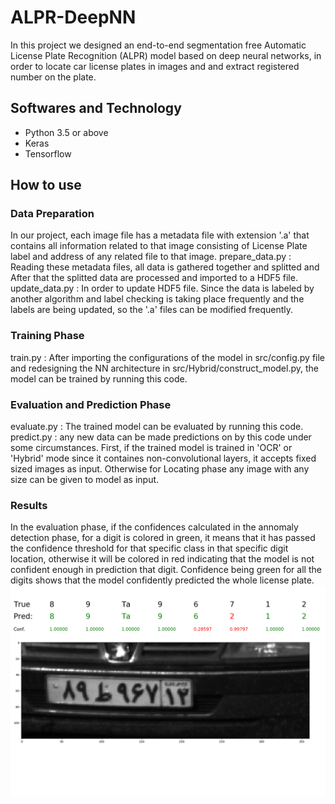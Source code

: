 # ALPR-DeepNN
In this project we designed an end-to-end segmentation free Automatic License Plate Recognition (ALPR) model based on deep neural networks, in order to locate  car license plates in images and and extract registered number on the plate. 
## Softwares and Technology
- Python 3.5 or above
- Keras 
- Tensorflow
## How to use
### Data Preparation
In our project, each image file has a metadata file with extension '.a' that contains all information related to that image consisting of License Plate label and address of any related file to that image.
prepare_data.py : Reading these metadata files, all data is gathered together and splitted and After that the splitted data are processed and imported to a HDF5 file.
update_data.py : In order to update HDF5 file. Since the data is labeled by another algorithm and label checking is taking place frequently and the labels are being updated, so the '.a' files can be modified frequently.
### Training Phase
train.py : After importing the configurations of the model in src/config.py file and redesigning the NN architecture in src/Hybrid/construct_model.py, the model can be trained by running this code.
### Evaluation and Prediction Phase
evaluate.py : The trained model can be evaluated by running this code.
predict.py : any new data can be made predictions on by this code under some circumstances. First, if the trained model is trained in 'OCR'  or 'Hybrid' mode since it containes non-convolutional layers, it accepts fixed sized images as input. Otherwise for Locating phase any image with any size can be given to model as input. 
### Results
In the evaluation phase, if the confidences calculated in the annomaly detection phase, for a digit is colored in green, it means that it has passed the confidence threshold for that specific class in that specific digit location, otherwise it will be colored in red indicating that the model is not confident enough in prediction that digit. Confidence being green for all the digits shows that the model confidently predicted the whole license plate.
![Image of Yaktocat](plate.png)
